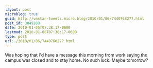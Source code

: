 ```yaml
---
layout: post
microblog: true
guid: http://vmstan-tweets.micro.blog/2010/01/06/7440768277.html
post_id: 3049208
date: 2010-01-06T07:38:17-0600
lastmod: 2010-01-06T07:38:17-0600
type: post
url: /2010/01/06/7440768277.html
---
```

Was hoping that I'd have a message this morning from work saying the campus was closed and to stay home. No such luck. Maybe tomorrow?
